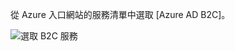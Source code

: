 從 Azure 入口網站的服務清單中選取 [Azure AD B2C]。

![選取 B2C 服務](media/active-directory-b2c-find-service-settings/select-b2c-service.png)